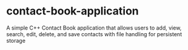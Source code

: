 # contact-book-application
A simple C++ Contact Book application that allows users to add, view, search, edit, delete, and save contacts with file handling for persistent storage
